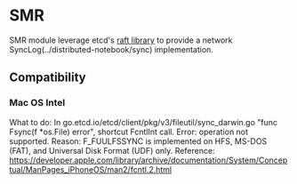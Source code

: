 # SMR

SMR module leverage etcd's [raft library](https://github.com/etcd-io/etcd/raft) to provide a network SyncLog(../distributed-notebook/sync) implementation.

## Compatibility

### Mac OS Intel

What to do: In go.etcd.io/etcd/client/pkg/v3/fileutil/sync_darwin.go "func Fsync(f *os.File) error", shortcut FcntlInt call. 
Error: operation not supported.
Reason: F_FUULFSSYNC is implemented on HFS, MS-DOS (FAT), and Universal Disk Format (UDF) only.
Reference:
https://developer.apple.com/library/archive/documentation/System/Conceptual/ManPages_iPhoneOS/man2/fcntl.2.html